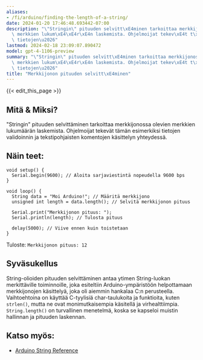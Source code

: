 ```yaml
---
aliases:
- /fi/arduino/finding-the-length-of-a-string/
date: 2024-01-20 17:46:48.693442-07:00
description: "\"Stringin\" pituuden selvitt\xE4minen tarkoittaa merkkijonossa olevien\
  \ merkkien lukum\xE4\xE4r\xE4n laskemista. Ohjelmoijat tekev\xE4t t\xE4m\xE4n esimerkiksi\
  \ tietojen\u2026"
lastmod: 2024-02-18 23:09:07.890472
model: gpt-4-1106-preview
summary: "\"Stringin\" pituuden selvitt\xE4minen tarkoittaa merkkijonossa olevien\
  \ merkkien lukum\xE4\xE4r\xE4n laskemista. Ohjelmoijat tekev\xE4t t\xE4m\xE4n esimerkiksi\
  \ tietojen\u2026"
title: "Merkkijonon pituuden selvitt\xE4minen"
---
```


{{< edit_this_page >}}

## Mitä & Miksi?
"Stringin" pituuden selvittäminen tarkoittaa merkkijonossa olevien merkkien lukumäärän laskemista. Ohjelmoijat tekevät tämän esimerkiksi tietojen validoinnin ja tekstipohjaisten komentojen käsittelyn yhteydessä.

## Näin teet:
```Arduino
void setup() {
  Serial.begin(9600); // Aloita sarjaviestintä nopeudella 9600 bps
}

void loop() {
  String data = "Moi Arduino!"; // Määritä merkkijono
  unsigned int length = data.length(); // Selvitä merkkijonon pituus

  Serial.print("Merkkijonon pituus: ");
  Serial.println(length); // Tulosta pituus

  delay(5000); // Viive ennen kuin toistetaan
}
```
Tuloste: `Merkkijonon pituus: 12`

## Syväsukellus
String-olioiden pituuden selvittäminen antaa ytimen String-luokan merkittäville toiminnoille, joka esiteltiin Arduino-ympäristöön helpottamaan merkkijonojen käsittelyä, joka oli aiemmin hankalaa C:n perusteella. Vaihtoehtoina on käyttää C-tyylisiä char-taulukoita ja funktioita, kuten `strlen()`, mutta ne ovat monimutkaisempia käsitellä ja virhealttiimpia. `String.length()` on turvallinen menetelmä, koska se kapseloi muistin hallinnan ja pituuden laskennan.

## Katso myös:
- [Arduino String Reference](https://www.arduino.cc/reference/en/language/variables/data-types/stringobject/)
